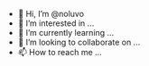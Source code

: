 - 👋 Hi, I’m @noluvo
- 👀 I’m interested in ...
- 🌱 I’m currently learning ...
- 💞️ I’m looking to collaborate on ...
- 📫 How to reach me ...

<!---
noluvo/noluvo is a ✨ special ✨ repository because its `README.md` (this file) appears on your GitHub profile.
You can click the Preview link to take a look at your changes.
--->
